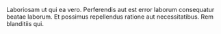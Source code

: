 Laboriosam ut qui ea vero. Perferendis aut est error laborum consequatur beatae laborum. Et possimus repellendus ratione aut necessitatibus. Rem blanditiis qui.